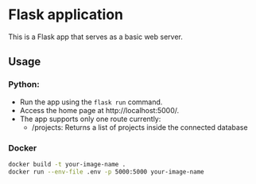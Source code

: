 # Flask application
This is a Flask app that serves as a basic web server.

## Usage
### Python:
- Run the app using the `flask run` command.
- Access the home page at http://localhost:5000/.
- The app supports only one route currently:
    - /projects: Returns a list of projects inside the connected database

### Docker
```bash
docker build -t your-image-name .
docker run --env-file .env -p 5000:5000 your-image-name
```

